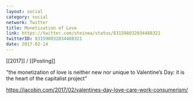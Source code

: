 ```yaml
---
layout: social
category: social
network: Twitter
title: Monetization of Love
link: https://twitter.com/steinea/status/831598032034488321
twitterID: 831598032034488321
date: 2017-02-14
---
```


[[2017]] / [[Posting]]

"the monetization of love is neither new nor unique to Valentine’s Day: it is the heart of the capitalist project"

<https://jacobin.com/2017/02/valentines-day-love-care-work-consumerism/>
